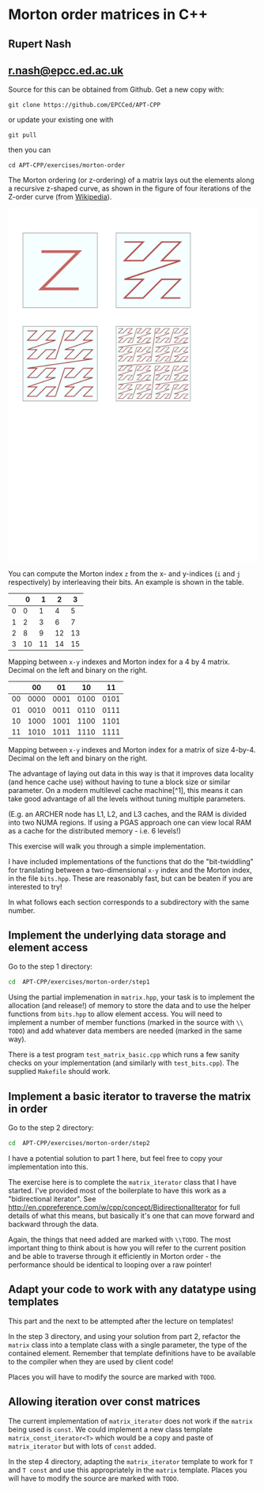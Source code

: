 # Morton order matrices in C++
## Rupert Nash
## r.nash@epcc.ed.ac.uk

Source for this can be obtained from Github. Get a new copy with:

```
git clone https://github.com/EPCCed/APT-CPP
```

or update your existing one with

```
git pull
```

then you can

```
cd APT-CPP/exercises/morton-order
```

The Morton ordering (or z-ordering) of a matrix lays out the elements
along a recursive z-shaped curve, as shown in the figure of four
iterations of the Z-order curve (from
[Wikipedia](https://en.wikipedia.org/wiki/Z-order_curve)).

![Morton order](mortonorder.png)

You can compute the Morton index `z` from the x- and y-indices (`i`
and `j` respectively) by interleaving their bits. An example is shown
in the table.

|    |  0 |  1 |  2 |  3 |
|----|----|----|----|----|
| 0  |   0|   1|   4|   5|
| 1  |   2|   3|   6|   7|
| 2  |   8|   9|  12|  13|
| 3  |  10|  11|  14|  15|

Mapping between `x-y` indexes and Morton index for a 4 by 4
matrix. Decimal on the left and binary on the right.

|    |   00 |   01 |   10 |  11 |
|----|------|------|------|-----|
| 00 | 0000 | 0001 | 0100 | 0101|
| 01 | 0010 | 0011 | 0110 | 0111|
| 10 | 1000 | 1001 | 1100 | 1101|
| 11 | 1010 | 1011 | 1110 | 1111|

Mapping between `x-y` indexes and Morton index for a matrix of size 
4-by-4. Decimal on the left and binary on the right.

The advantage of laying out data in this way is that it improves data
locality (and hence cache use) without having to tune a block size or
similar parameter. On a modern multilevel cache machine[^1], this
means it can take good advantage of all the levels without tuning
multiple parameters.

(E.g. an ARCHER node has L1, L2, and L3 caches, and the RAM is divided
into two NUMA regions. If using a PGAS approach one can view local RAM
as a cache for the distributed memory - i.e. 6 levels!)

This exercise will walk you through a simple implementation.

I have included implementations of the functions that do the
"bit-twiddling" for translating between a two-dimensional `x-y` index
and the Morton index, in the file `bits.hpp`. These are reasonably fast,
but can be beaten if you are interested to try!

In what follows each section corresponds to a subdirectory with the same
number.

## Implement the underlying data storage and element access

Go to the step 1 directory:

```bash
cd  APT-CPP/exercises/morton-order/step1
```

Using the partial implemenation in `matrix.hpp`, your task is to
implement the allocation (and release!) of memory to store the data and
to use the helper functions from `bits.hpp` to allow element access. You
will need to implement a number of member functions (marked in the
source with `\\ TODO`) and add whatever data members are needed (marked in
the same way).

There is a test program `test_matrix_basic.cpp` which runs a few sanity
checks on your implementation (and similarly with `test_bits.cpp`). The
supplied `Makefile` should work.

## Implement a basic iterator to traverse the matrix in order

Go to the step 2 directory:

```bash 
cd  APT-CPP/exercises/morton-order/step2
```

I have a potential solution to part 1 here, but feel free to copy your
implementation into this.

The exercise here is to complete the `matrix_iterator` class
that I have started. I've provided most of the boilerplate to have
this work as a "bidirectional iterator". See
http://en.cppreference.com/w/cpp/concept/BidirectionalIterator for
full details of what this means, but basically it's one that can move
forward and backward through the data.

Again, the things that need added are marked with `\\TODO`. The most
important thing to think about is how you will refer to the current
position and be able to traverse through it efficiently in Morton
order - the performance should be identical to looping over a raw
pointer!

## Adapt your code to work with any datatype using templates

This part and the next to be attempted after the lecture on templates!

In the step 3 directory, and using your solution from part 2, refactor
the `matrix` class into a template class with a single parameter, the
type of the contained element. Remember that template definitions have
to be available to the compiler when they are used by client code!

Places you will have to modify the source are marked with `TODO`.

## Allowing iteration over const matrices

The current implementation of `matrix_iterator` does not work if the
`matrix` being used is `const`. We could implement a new class
template `matrix_const_iterator<T>` which would be a copy and paste of
`matrix_iterator` but with lots of `const` added.

In the step 4 directory, adapting the `matrix_iterator` template to
work for `T` and `T const` and use this appropriately in the `matrix`
template. Places you will have to modify the source are marked with
`TODO`.
